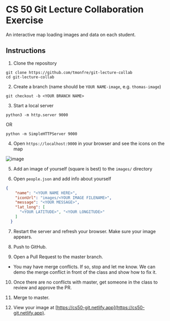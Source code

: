 # CS 50 Git Lecture Collaboration Exercise

An interactive map loading images and data on each student.

## Instructions

1. Clone the repository

```
git clone https://github.com/tmonfre/git-lecture-collab
cd git-lecture-collab
```

2. Create a branch (name should be `YOUR NAME-image`, e.g. `thomas-image`)

```
git checkout -b <YOUR BRANCH NAME>
```

3. Start a local server

```
python3 -m http.server 9000
```

OR

```
python -m SimpleHTTPServer 9000
```

4. Open `https://localhost:9000` in your browser and see the icons on the map

![image](./images/docs/running.png)

5. Add an image of yourself (square is best) to the `images/` directory

6. Open `people.json` and add info about yourself

```json
{
    "name": "<YOUR NAME HERE>",
    "iconUrl": "images/<YOUR IMAGE FILENAME>",
    "message": "<YOUR MESSAGE>",
    "lat_long": [
      "<YOUR LATITUDE>", "<YOUR LONGITUDE>"
    ]
  }
```

7. Restart the server and refresh your browser. Make sure your image appears.

8. Push to GitHub.

9. Open a Pull Request to the master branch.

- You may have merge conflicts. If so, stop and let me know. We can demo the merge conflict in front of the class and show how to fix it.

10. Once there are no conflicts with master, get someone in the class to review and approve the PR.

11. Merge to master.

12. View your image at [https://cs50-git.netlify.app](https://cs50-git.netlify.app).
